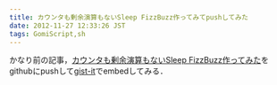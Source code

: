 ```yaml
---
title: カウンタも剰余演算もないSleep FizzBuzz作ってみてpushしてみた
date: 2012-11-27 12:33:26 JST
tags: GomiScript,sh
---
```


かなり前の記事，[カウンタも剰余演算もないSleep FizzBuzz作ってみた](http://folioscope.hatenablog.jp/entry/20120510/1336659595)をgithubにpushして[gist-it](http://gist-it.appspot.com/)でembedしてみる．

<script src="http://gist-it.appspot.com/github/iBenza/sleep-fizzbuzz/raw/master/sleep-fizzbuzz.sh"></script>

